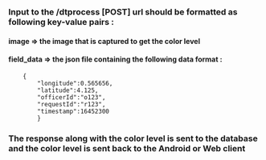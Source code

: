 ### Input to the /dtprocess [POST] url should be formatted as following key-value pairs :

#### image => the image that is captured to get the color level
#### field_data => the json file containing the following data format :
        {
            "longitude":0.565656,
            "latitude":4.125,
            "officerId":"o123",
            "requestId":"r123",
            "timestamp":16452300
            }
            
### The response along with the color level is sent to the database and the color level is sent back to the Android or Web client
